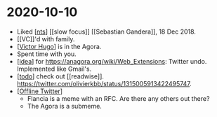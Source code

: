 # 2020-10-10

 - Liked [[nts]] [[slow focus]] [[Sebastian Gandera]], 18 Dec 2018.
 - [[VC]]'d with family.
 - [[Victor Hugo]] is in the Agora.
 - Spent time with you.
 - [[idea]] for https://anagora.org/wiki/Web_Extensions: Twitter undo. Implemented like Gmail's.
 - [[todo]] check out [[readwise]]. https://twitter.com/olivierkbb/status/1315005913422495747.
 - [[Offline Twitter]]
   - Flancia is a meme with an RFC. Are there any others out there?
   - The Agora is a submeme.

[//begin]: # "Autogenerated link references for markdown compatibility"
[nts]: ../nts "nts"
[Victor Hugo]: ../victor-hugo "Victor Hugo"
[idea]: ../idea "Idea"
[todo]: ../todo "Todo"
[Offline Twitter]: ../offline-twitter "Offline Twitter"
[//end]: # "Autogenerated link references"